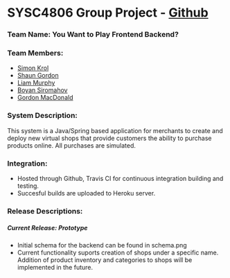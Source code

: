 # SYSC4806 Group Project - [Github](https://github.com/simonkrol/YouWantToPlayFrontendBackend)

### Team Name: You Want to Play Frontend Backend?

### Team Members:
- [Simon Krol](https://github.com/simonkrol)
- [Shaun Gordon](https://github.com/swim224)
- [Liam Murphy](https://github.com/L-Murphy)
- [Boyan Siromahov](https://github.com/BoyanSiromahov)
- [Gordon MacDonald](https://github.com/GordonMacDonald16)

### System Description:
This system is a Java/Spring based application for merchants to create and deploy new virtual shops that provide customers the ability to purchase products online. All purchases are simulated.

### Integration:
- Hosted through Github, Travis CI for continuous integration building and testing.
- Succesful builds are uploaded to Heroku server.

### Release Descriptions:
##### Current Release: Prototype
- Initial schema for the backend can be found in schema.png
- Current functionality suports creation of shops under a specific name. Addition of product inventory and categories to shops will be implemented in the future.
